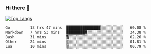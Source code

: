 ### Hi there 👋

<!--
**3Xpl0it3r/3Xpl0it3r** is a ✨ _special_ ✨ repository because its `README.md` (this file) appears on your GitHub profile.

Here are some ideas to get you started:

- 🔭 I’m currently working on ...
- 🌱 I’m currently learning ...
- 👯 I’m looking to collaborate on ...
- 🤔 I’m looking for help with ...
- 💬 Ask me about ...
- 📫 How to reach me: ...
- 😄 Pronouns: ...
- ⚡ Fun fact: ...
-->


[![Top Langs](https://github-readme-stats.vercel.app/api/top-langs/?username=3Xpl0it3r&layout=compact)](https://github.com/3Xpl0it3r/3Xpl0it3r)

<!--START_SECTION:waka-->

```txt
Go         13 hrs 47 mins  ███████████████░░░░░░░░░░   60.08 %
Markdown   7 hrs 53 mins   ████████▓░░░░░░░░░░░░░░░░   34.38 %
Bash       31 mins         ▓░░░░░░░░░░░░░░░░░░░░░░░░   02.26 %
Other      24 mins         ▒░░░░░░░░░░░░░░░░░░░░░░░░   01.81 %
Lua        10 mins         ▒░░░░░░░░░░░░░░░░░░░░░░░░   00.79 %
```

<!--END_SECTION:waka-->
